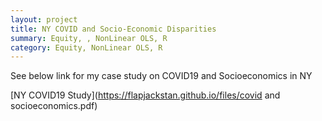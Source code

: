 ```yaml
---
layout: project
title: NY COVID and Socio-Economic Disparities
summary: Equity, , NonLinear OLS, R
category: Equity, NonLinear OLS, R
---
```


See below link for my case study on COVID19 and Socioeconomics in NY

[NY COVID19 Study](https://flapjackstan.github.io/files/covid and socioeconomics.pdf)

